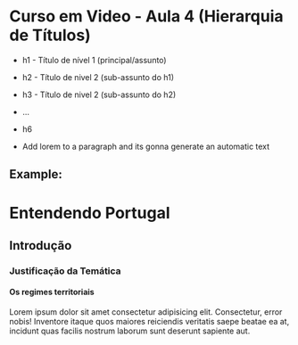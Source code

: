 # Curso em Video - Aula 4 (Hierarquia de Títulos)

* h1 - Título de nível 1 (principal/assunto)
* h2 - Título de nivel 2 (sub-assunto do h1)
* h3 - Título de nivel 2 (sub-assunto do h2)
* ...
* h6 

* Add lorem to a paragraph and its gonna generate an automatic text

## Example: 
<h1>Entendendo Portugal</h1>
<h2>Introdução</h2>
<h3>Justificação da Temática</h3>
<h4>Os regimes territoriais</h4>
<P>Lorem ipsum dolor sit amet consectetur adipisicing elit. Consectetur, error nobis! Inventore itaque quos maiores reiciendis veritatis saepe beatae ea at, incidunt quas facilis nostrum laborum sunt deserunt sapiente aut.</P>